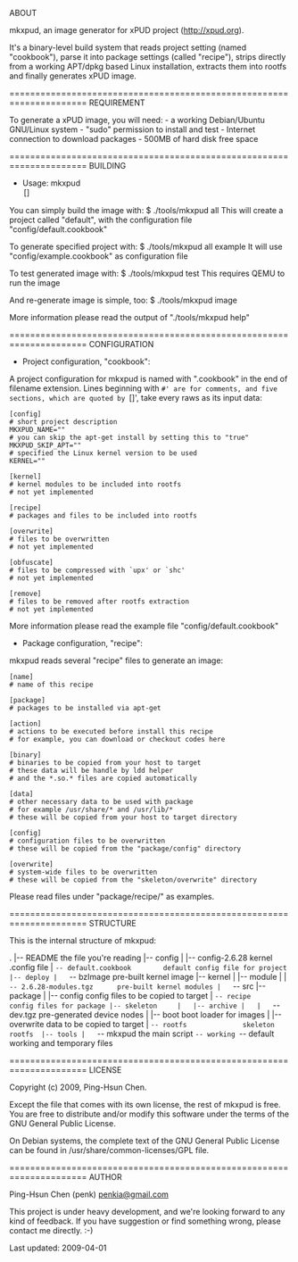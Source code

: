 ABOUT

mkxpud, an image generator for xPUD project (http://xpud.org).

It's a binary-level build system that reads project setting 
(named "cookbook"), parse it into package settings (called "recipe"), 
strips directly from a working APT/dpkg based Linux installation,
extracts them into rootfs and finally generates xPUD image.

=====================================================================
REQUIREMENT

To generate a xPUD image, you will need:
	- a working Debian/Ubuntu GNU/Linux system
	- "sudo" permission to install and test 
	- Internet connection to download packages
	- 500MB of hard disk free space

=====================================================================
BUILDING

* Usage:  mkxpud <option> [<project name>] 

You can simply build the image with:
	$ ./tools/mkxpud all
This will create a project called "default", with 
the configuration file "config/default.cookbook"
	
To generate specified project with:
	$ ./tools/mkxpud all example
It will use "config/example.cookbook" as configuration file
	
To test generated image with:
	$ ./tools/mkxpud test 
This requires QEMU to run the image 

And re-generate image is simple, too:
	$ ./tools/mkxpud image

More information please read the output of "./tools/mkxpud help"

=====================================================================
CONFIGURATION

* Project configuration, "cookbook":

A project configuration for mkxpud is named with ".cookbook" 
in the end of filename extension. 
Lines beginning with `#' are for comments, and five sections,
which are quoted by `[]', take every raws as its input data:
	
	[config]
	# short project description
	MKXPUD_NAME=""
	# you can skip the apt-get install by setting this to "true"
	MKXPUD_SKIP_APT=""
	# specified the Linux kernel version to be used
	KERNEL=""

	[kernel]
	# kernel modules to be included into rootfs
	# not yet implemented

	[recipe]
	# packages and files to be included into rootfs

	[overwrite]
	# files to be overwritten
	# not yet implemented

	[obfuscate]
	# files to be compressed with `upx' or `shc'
	# not yet implemented
	
	[remove]
	# files to be removed after rootfs extraction
	# not yet implemented

More information please read the example file "config/default.cookbook"

* Package configuration, "recipe":

mkxpud reads several "recipe" files to generate an image:

	[name]
	# name of this recipe
	
	[package]
	# packages to be installed via apt-get 

	[action]
	# actions to be executed before install this recipe
	# for example, you can download or checkout codes here

	[binary]
	# binaries to be copied from your host to target
	# these data will be handle by ldd helper
	# and the *.so.* files are copied automatically

	[data]
	# other necessary data to be used with package
	# for example /usr/share/* and /usr/lib/*
	# these will be copied from your host to target directory

	[config]
	# configuration files to be overwritten 
	# these will be copied from the "package/config" directory

	[overwrite]
	# system-wide files to be overwritten
	# these will be copied from the "skeleton/overwrite" directory
	
Please read files under "package/recipe/" as examples.

=====================================================================
STRUCTURE

This is the internal structure of mkxpud:

.
|-- README				the file you're reading
|-- config
|   |-- config-2.6.28			kernel .config file
|   `-- default.cookbook		default config file for project
|-- deploy
|   `-- bzImage				pre-built kernel image
|-- kernel
|   |-- module
|   |   `-- 2.6.28-modules.tgz		pre-built kernel modules
|   `-- src
|-- package
|   |-- config				config files to be copied to target
|   `-- recipe				config files for package
|-- skeleton	
|   |-- archive
|   |   `-- dev.tgz			pre-generated device nodes
|   |-- boot				boot loader for images
|   |-- overwrite			data to be copied to target
|   `-- rootfs				skeleton rootfs 
|-- tools
|   `-- mkxpud				the main script 
`-- working
    `-- default				working and temporary files 

=====================================================================
LICENSE

Copyright (c) 2009, Ping-Hsun Chen.

Except the file that comes with its own license, the rest of mkxpud is free.
You are free to distribute and/or modify this software under the terms of
the GNU General Public License.

On Debian systems, the complete text of the GNU General Public License can
be found in /usr/share/common-licenses/GPL file.

=====================================================================
AUTHOR

Ping-Hsun Chen (penk) <penkia@gmail.com>

This project is under heavy development, and we're looking forward 
to any kind of feedback. If you have suggestion or find something wrong, 
please contact me directly. :-)

Last updated: 2009-04-01
